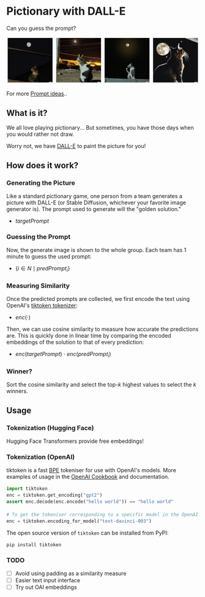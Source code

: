 # Pictionary with DALL-E 
Can you guess the prompt? 

![lonelyCat](assets/images/lonelyCat.jpg)

For more [Prompt ideas](https://twitter.com/BecomingCritter/status/1511808277490896903 )..

## What is it?
We all love playing pictionary... But sometimes, you have those days when you would rather not draw.

Worry not, we have [DALL-E](https://openai.com/dall-e-2/) to paint the picture for you!

## How does it work?
### Generating the Picture
Like a standard pictionary game, one person from a team generates a picture with DALL-E (or Stable Diffusion, whichever your favorite image generator is). The prompt used to generate will the "golden solution." 
- $targetPrompt$

### Guessing the Prompt
Now, the generate image is shown to the whole group. Each team has 1 minute  to guess the used prompt:
- $\{i \in N \mid predPrompt_{i}\}$


### Measuring Similarity
Once the predicted prompts are collected, we first encode the text using OpenAI's [tiktoken tokenizer](https://github.com/openai/tiktoken#readme):
- $enc(\cdot)$

Then, we can use cosine similarity to measure how accurate the predictions are. This is quickly done in linear time by comparing the encoded embeddings of the solution to that of every prediction: 
- $enc(targetPrompt)$   $\cdot$ $enc(predPrompt_{i})$

### Winner?
Sort the cosine similarity and select the top-$k$ highest values to select the $k$ winners.

## Usage


### Tokenization (Hugging Face)
Hugging Face Transformers provide free embeddings!

### Tokenization (OpenAI)
tiktoken is a fast [BPE](https://en.wikipedia.org/wiki/Byte_pair_encoding) tokeniser for use with OpenAI's models. More examples of usage in the [OpenAI Cookbook](https://github.com/openai/openai-cookbook/blob/main/examples/How_to_count_tokens_with_tiktoken.ipynb) and documentation.

```python
import tiktoken
enc = tiktoken.get_encoding("gpt2")
assert enc.decode(enc.encode("hello world")) == "hello world"

# To get the tokeniser corresponding to a specific model in the OpenAI API:
enc = tiktoken.encoding_for_model("text-davinci-003")
```

The open source version of `tiktoken` can be installed from PyPI:
```
pip install tiktoken
```


### TODO
- [ ] Avoid using padding as a similarity measure
- [ ] Easier text input interface
- [ ] Try out OAI embeddings
